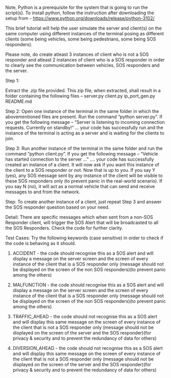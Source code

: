 Note, Python is a prerequisite for the system that is going to run the script(s). To install
python, follow the instruction after downloading the setup from -
https://www.python.org/downloads/release/python-3102/

This brief tutorial will help the user simulate the server and client(s) on the same
computer using different instances of the terminal posing as different clients (some
being vehicles, some being pedestrians, some being SOS responders).

Please note, do create atleast 3 instances of client who is not a SOS responder and atleast 2
instances of client who is a SOS responder in order to clearly see the communication between
vehicles, SOS responders and the server.

Step 1: 

Extract the .zip file provided. This zip file, when extracted, shall result in a
folder containing the following files –
server.py
client.py
ip_port_gen.py
README.md

Step 2:
Open one instance of the terminal in the same folder in which the abovementioned files are present. Run the command “python server.py”.
If you get the following message –
“Server is listening to incoming connection requests. Currently on standby!”
… your code has successfully run and the instance of the terminal is acting as a server
and is waiting for the clients to join.

Step 3: 
Run another instance of the terminal in the same folder and run the command
“python client.py”.
If you get the following message –
“Vehicle has started connection to the server ...”
…. your code has successfully created an instance of a client. It will now ask if you
want this instance of the client to a SOS responder or not. Now that is up to you. If you
say Y (yes), any SOS message sent by any instance of the client will be visible to these
SOS responders only (to prevent panic in the real-world scenario). If you say N (no), it
will act as a normal vehicle that can send and receive messages to and from the network.

Step: To create another instance of a client, just repeat Step 3 and answer the SOS
responder question based on your need.

Detail: There are specific messages which when sent from a non-SOS Responder client,
will trigger the SOS Alert that will be broadcasted to all the SOS Responders. Check
the code for further clarity.

Test Cases: Try the following keywords (case sensitive) in order to check if the code is
behaving as it should.

1. ACCIDENT - the code should recognise this as a SOS alert and will display a message on the
server screen and the screen of every instance of the client that is a SOS responder only (message 
should not be displayed on the screen of the non SOS responders)(to prevent panic among the others)

2. MALFUNCTION - the code should recognise this as a SOS alert and will display a message on the
server screen and the screen of every instance of the client that is a SOS responder only (message 
should not be displayed on the screen of the non SOS responders)(to prevent panic among the others)

3. TRAFFIC_AHEAD - the code should not recognise this as a SOS alert and will display this same message
on the screen of every instance of the client that is not a SOS responder only (message should not be
displayed on the screen of the server and the SOS responder)(for privacy & security and to prevent
the redundancy of data for others)

4. DIVERSION_AHEAD - the code should not recognise this as a SOS alert and will display this same message
on the screen of every instance of the client that is not a SOS responder only (message should not be
displayed on the screen of the server and the SOS responder)(for privacy & security and to prevent
the redundancy of data for others)